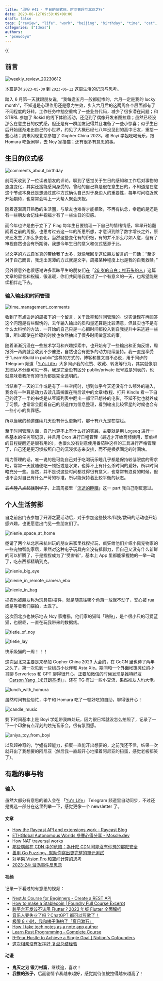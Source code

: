 ```yaml
---
title: "周报 #41 - 生日的仪式感、时间管理与北京之行"
date: 2023-06-12T09:50:09+08:00
draft: false
tags: ["review", "life", "work", "beijing", "birthday", "time", "cat", "boyi"]
categories: ["Ideas"]
authors:
- "pseudoyu"
---
```


{{<audio src="audios/here_after_us.mp3" caption="《后来的我们 - 五月天》" >}}

## 前言

![weekly_review_20230612](https://image.pseudoyu.com/images/weekly_review_20230612.png)

本篇是对 `2023-05-30` 到 `2023-06-12` 这周生活的记录与思考。

踏入 6 月第一天就跟朋友说，“我每逢五月一般都挺惨的，六月一定是我的 lucky month”，不知道是心理作用还是愿力生效，步入六月后的这两周各个层面都有了不同程度的好转，工作任务中抽空重构了一些业务代码，减少了很多潜在问题；和 STRRL 参加了 Rokid 的线下体验活动，还见到了偶像开发者图拉鼎；虽然已经没那么在意生日的仪式感，但还是有一群朋友记得并且准备了一些小惊喜；似乎生日后开始逐渐走出自己的小世界，约见了大概已经七八年没见到的高中旧友，重拾一些心绪；周末闪现北京参加了 Gopher China 2023，和 Boyi 学姐吃喝玩乐，跟 Homura 吃饭闲聊，去 Noy 家撸猫；还有很多有意思的事。

## 生日的仪式感

![comments_about_birthday](https://image.pseudoyu.com/images/comments_about_birthday.png)

前两天收到了一位读者朋友的评论，聊到了感觉关于生日的感知和工作后对事物的态度变化，其实还蛮能感同身受的。曾经的自己算是很在意生日的，不知道是在意这个节点本身还是想通过这种方式确认自己对于身边人的重要性，每年时间临近就开始期待，也常常会叫上一大帮人聚会庆祝。

随着逐渐离开熟悉的生活圈，与挚友也难得才能相聚，不再有执念，幸运的是还是有一些朋友会记住并祝福才有了一些生日的实感。

而今年也许是由于立下了 Flag 每年生日要梳理一下自己的情绪情感，早早开始翻阅着之前的周报，也思考过去这一年的所思所想，才意识到除了数字增长之外，原来还发生了那么多变化，当然这些变化有的积极，有的并不那么尽如人意，但有了审视自然也会有所期待，我想今年生日的意义和仪式感源于此。

以文字的方式自省真的带给我了太多，就像我回复这位朋友留言的一句话：“至少对于自己而言，我走出泥潭的方式就是文字，周报某种程度上也是我的自我救赎。”

另外很意外也很感谢许多素昧平生的朋友们在「[26 岁的自白：推石头的人](https://www.pseudoyu.com/zh/2023/06/06/yearly_review_26/)」这篇文章的留言和祝福，很温暖，你们共同陪我度过了一个有意义的一天，也希望能继续相伴走下去。

### 输入输出和时间管理

![time_management_comments](https://image.pseudoyu.com/images/time_management_comments.png)

收到了有点遥远的周报下的一个留言，关于效率和时间管理的。说实话现在再回答这个问题是有些惭愧的，去年输入输出的质和量还算是比较满意，但其实也不是有什么太科学的方法，一开始的自己只是一心把时间都投入到自我提升中来逃避一些事，所以即使在忙碌的时候也依然抽出了很多时间做喜欢的事。

随着渐渐沉浸在一些技术学习和兴趣探索中，也开始有了一些输出和正向反馈，周报鸽一两周就会收到不少催更，自然也会有更多的动力继续坚持。我一直是享受于“Learn/Build in public”这样的方式的，博客和推文自不必说，用于同步的 Telegram 频道「[Yu's Life](https://t.me/pseudoyulife)」大多同步我的点赞、收藏、转发等行为，其实就像朋友圈从不分组可见一样，我是完全没有区分 public/private 账号或是列表的，也就意味着我所有的行为都是完全透明的。

当结束了一天的工作或是有了一些空闲时，想到似乎今天还没有什么额外的输入，我会有一种算是动力去读几篇搁置在稍后读中的文章/教程、打开 Kindle 看一下自己的读了一半的书或是从豆瓣列表中翻出一部早已想补的电影，不知不觉也就养成了习惯，也常常会翻看自己的频道作为信息整理，看到输出比较零星的时候也会有一些小小的负罪感。

所以当我的频道连续几天没有什么更新时，~~那十有八九是在摆烂~~。

至于时间管理方面，自己也算不上有什么好的实践，主要就是用 Logseq 进行一些基本的任务项记录，并且用 Cron 进行日程管理（最近才开始高频使用，菜单栏的日程提醒还是很有用的），也很久没有刻意使用番茄钟这样的工具进行严格管理了，自己还是更习惯按照自己的沉浸状态来安排，而不是根据固定的时间块。

精力管理的话，唯一说的是可能自己对于吃喝玩乐睡几乎都是保持较低限度的需求吧，常常一天就随便吃一顿饭或是水果，也算不上有什么杀时间的爱好，所以时间略充分一些。当然，并不是说这些时间都过得很有意义，也常常有浪费的时候，但也不会对自己有什么严苛的标准，所以能保持着比较平衡的状态。

~~五点睡八点起就别学了~~，上篇周报里「[流逝的睡眠](https://www.pseudoyu.com/en/2023/05/30/weekly_review_20230530/)」这一 part 我自己刚反思过。

## 个人生活剪影

自之前出门去参加了开源之夏活动后，对于参加这些技术/科技/数码的活动也开始感兴趣，也更愿意出门见一些朋友们了。

![nienie_space_at_home](https://image.pseudoyu.com/images/nienie_space_at_home.jpg)

邀请了两个从北京来杭州玩的朋友来家里找捏捏玩，疯狂给他们介绍小佩宠物家的一些宠物智能家居，果然对这种电子玩具完全没有抵御力，但自己又没有什么新鲜的可以折腾了，于是捏捏成为了“受害者”，基本上 App 里都能掌握她的一举一动了，吃东西都精确到克。

![nienie_big_eye](https://image.pseudoyu.com/images/nienie_big_eye.jpg)

![nienie_in_remote_camera_ebo](https://image.pseudoyu.com/images/nienie_in_remote_camera_ebo.png)

![nienie_in_bag](https://image.pseudoyu.com/images/nienie_in_bag.png)

捏捏也被朋友称为玩具猫/摆件，就是随意往哪个角落一放就不动了，安心被 rua 或是等着我们摆拍，太乖了。

这次回北京也快乐地去 Noy 家撸猫，他们家的猫叫「贴贴」，是个很小只的可爱蓝猫，也很乖，一直在玩我带来的数据线。

![tietie_of_noy](https://image.pseudoyu.com/images/tietie_of_noy.jpg)

![tietie_lay](https://image.pseudoyu.com/images/tietie_lay.jpg)

快乐吸猫的一周！！！

这次回北京主要是来参加 Gopher China 2023 大会的，在 GoCN 里也待了两年之久了，第一次见到一些组员小伙伴和 Asta Xie。期间和一个外面帐篷摊位的小哥聊 Serverless 和 GPT 聊得很开心，正要加微信的时候发现是推特好友「[Carson Yang（米开朗基杨）](https://twitter.com/CarsonYangk8s)」，还在 TG 有过一些小交流，果然推友人均大佬。

![lunch_with_homura](https://image.pseudoyu.com/images/lunch_with_homura.jpg)

虽然时间有些匆忙，中午和 Homura 吃了一顿好吃的自助，聊得很开心！

![candle_music](https://image.pseudoyu.com/images/candle_music.jpg)

剩下时间基本上是 Boyi 学姐带我四处玩，因为很日常就没怎么拍照了，记录了一下一个印象有点深刻的烛光音乐会，很有氛围感。

![aniya_toy_from_boyi](https://image.pseudoyu.com/images/aniya_toy_from_boyi.jpg)

以及超神奇的，学姐有超能力，扭蛋一直能开出想要的，之前我还不信，结果一次就开出了我想要的阿尼亚（然后我一直超开心地攥着阿尼亚的扭蛋，感觉老板都笑了）。

## 有趣的事与物

### 输入

虽然大部分有意思的输入会在 「[Yu's Life](https://t.me/pseudoyulife)」 Telegram 频道里自动同步，不过还是挑选一部分在这里列举一下，感觉更像一个 newsletter 了。

#### 文章

- [How the Raycast API and extensions work - Raycast Blog](https://www.raycast.com/blog/how-raycast-api-extensions-work)
- [ETHGlobal Autonomous Worlds 參賽心得分享 - Moscle.dev](https://moscledev.xlog.app/ethglobal-autonomous-worlds-can-sai-xin-de-fen-xiang)
- [How NAT traversal works](https://tailscale.com/blog/how-nat-traversal-works/)
- [那些隱藏在 CDN 中的危險：為什麼 CDN 可能沒有你想的那麼安全](https://tech-blog.cymetrics.io/posts/seadog007/dangers-in-cdn/)
- [善用 Go Fuzzing，幫助你寫出更完整的單元測試](https://medium.com/starbugs/utilize-go-fuzzing-to-write-better-unit-tests-80bd37cd4e38)
- [对苹果 Vision Pro 和空间计算的思考](https://mp.weixin.qq.com/s/hMLIpdnbt94GlbR9lD1_lQ)
- [2023-24: 漩涡事件反思录](https://xuanwo.io/reports/2023-24/)

#### 视频

记录一下看过的有意思的视频：

- [NestJs Course for Beginners - Create a REST API](https://www.youtube.com/watch?v=GHTA143_b-s)
- [How to make a Stablecoin | Foundry Full Course Excerpt](https://www.youtube.com/watch?v=8dRAd-Bzc_E)
- [跨平台开发该不该用 Flutter？2023 年版 Flutter 全面解析](https://www.bilibili.com/video/BV1D8411o71k)
- [音乐人要失业了吗？ChatGPT 都可以写歌了！](https://www.bilibili.com/video/BV1m8411o7K1)
- [极限 8 小时，我和橘子海拍了「夏日漱石」](https://www.bilibili.com/video/BV1yz4y1q79f)
- [How I take tech notes as a note app author](https://www.youtube.com/watch?v=rjOuCFrs584)
- [Learn Rust Programming - Complete Course](https://www.youtube.com/watch?v=BpPEoZW5IiY)
- [9-Year Hustle to Achieve a Single GoalㅣNotion's Cofounders](https://www.youtube.com/watch?v=FPYl7nIKRbA)
- [这次相亲没有发挥好,复盘总结经验](https://www.bilibili.com/video/BV1Em4y117Ea)

#### 动漫

- **鬼灭之刃 锻刀村篇**，继续追，喜欢！
- **我推的孩子**，后面剧情节奏越来越好，感觉期待值被拉得越来越高了！
